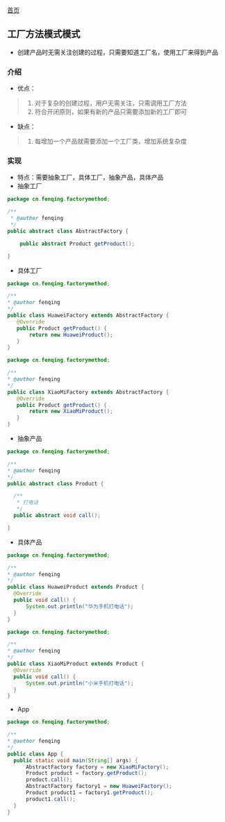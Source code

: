 [首页](../../)
## 工厂方法模式模式
* 创建产品时无需关注创建的过程，只需要知道工厂名，使用工厂来得到产品
### 介绍
* 优点：
> 1. 对于复杂的创建过程，用户无需关注，只需调用工厂方法
> 2. 符合开闭原则，如果有新的产品只需要添加新的工厂即可
* 缺点：
> 1. 每增加一个产品就需要添加一个工厂类，增加系统复杂度
### 实现
* 特点：需要抽象工厂，具体工厂，抽象产品，具体产品
* 抽象工厂
```java
package cn.fenqing.factorymethod;

/**
 * @author fenqing
 */
public abstract class AbstractFactory {

    public abstract Product getProduct();

}
```
* 具体工厂
```java
package cn.fenqing.factorymethod;

/**
* @author fenqing
*/
public class HuaweiFactory extends AbstractFactory {
   @Override
   public Product getProduct() {
       return new HuaweiProduct();
   }
}
```
```java
package cn.fenqing.factorymethod;

/**
* @author fenqing
*/
public class XiaoMiFactory extends AbstractFactory {
   @Override
   public Product getProduct() {
       return new XiaoMiProduct();
   }
}
```
* 抽象产品
```java
package cn.fenqing.factorymethod;

/**
* @author fenqing
*/
public abstract class Product {

  /**
   * 打电话
   */
  public abstract void call();

}
```
* 具体产品
```java
package cn.fenqing.factorymethod;

/**
* @author fenqing
*/
public class HuaweiProduct extends Product {
  @Override
  public void call() {
      System.out.println("华为手机打电话");
  }
}
```
```java
package cn.fenqing.factorymethod;

/**
* @author fenqing
*/
public class XiaoMiProduct extends Product {
  @Override
  public void call() {
      System.out.println("小米手机打电话");
  }
}
```
* App
```java
package cn.fenqing.factorymethod;

/**
* @author fenqing
*/
public class App {
  public static void main(String[] args) {
      AbstractFactory factory = new XiaoMiFactory();
      Product product = factory.getProduct();
      product.call();
      AbstractFactory factory1 = new HuaweiFactory();
      Product product1 = factory1.getProduct();
      product1.call();
  }
}
```